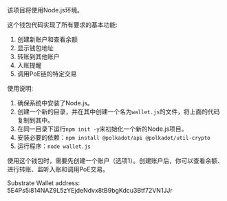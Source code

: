 ﻿该项目将使用Node.js环境。

这个钱包代码实现了所有要求的基本功能:

1.  创建新账户和查看余额
2.  显示钱包地址
3.  转账到其他账户
4.  入账提醒
5.  调用PoE链的特定交易

使用说明:

1.  确保系统中安装了Node.js。
2.  创建一个新的目录，并在其中创建一个名为`wallet.js`的文件，将上面的代码复制到其中。
3.  在同一目录下运行`npm init -y`来初始化一个新的Node.js项目。
4.  安装必要的依赖：`npm install @polkadot/api @polkadot/util-crypto`
5.  运行程序：`node wallet.js`

使用这个钱包时，需要先创建一个账户（选项1）。创建账户后，你可以查看余额、进行转账、监听入账和调用PoE交易。

Substrate Wallet address: 5E4Ps5i814NAZ9L5zYEjdeNdvx8tB9bgKdcu3Btf72VN1JJr


